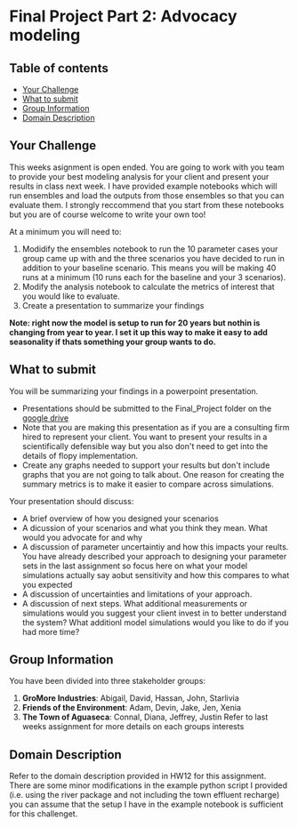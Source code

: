 # Final Project Part 2: Advocacy modeling <!-- omit in toc -->

## Table of contents<!-- omit in toc -->
- [Your Challenge](#your-challenge)
- [What to submit](#what-to-submit)
- [Group Information](#group-information)
- [Domain Description](#domain-description)

## Your Challenge
This weeks asignment is open ended. You are going to work with you team to provide your best modeling analysis for your client and present your results in class next week. I have provided example notebooks which will run ensembles and load the outputs from those ensembles so that you can evaluate them. I strongly reccommend that you start from these notebooks but you are of course welcome to write your own too!

At a minimum you will need to: 
1. Modidify the ensembles notebook to run the 10 parameter cases your group came up with and the three scenarios you have decided to run in addition to your baseline scenario. This means you will be making 40 runs at a minimum (10 runs each for the baseline and your 3 scenarios).
2. Modify the analysis notebook to calculate the metrics of interest that you would like to evaluate. 
3. Create a presentation to summarize your findings

**Note: right now the model is setup to run for 20 years but nothin is changing from year to year. I set it up this way to make it easy to add seasonality if thats something your group wants to do.**

## What to submit 
You will be summarizing your findings in a powerpoint presentation. 
- Presentations should be submitted to the Final_Project folder on the [google drive](https://drive.google.com/drive/folders/1x8OZuTBGDEQmgel3HmAHWAg63kuNd-Vu?usp=sharing)
- Note that you are making this presentation as if you are a consulting firm hired to represent your client. You want to present your results in a scientifically defensible way but you also don't need to get into the details of flopy implementation. 
- Create any graphs needed to support your results but don't include graphs that you are not going to talk about.  One reason for creating the summary metrics is to make it easier to compare across simulations. 

Your presentation should discuss: 
- A brief overview of how you designed your scenarios 
- A dicussion of your scenarios and what you think they mean. What would you advocate for and why
- A discussion of parameter uncertaintiy and how this impacts your reults. You have already described your approach to designing your parameter sets in the last assignment so focus here on what your model simulations actually say aobut sensitivity and how this compares to what you expected
- A discussion of uncertainties and limitations of your approach. 
- A discussion of next steps. What additional measurements or simulations would you suggest your client invest in to better understand the system?  What additionl model simulations would you like to do if you had more time? 

## Group Information
You have been divided into three stakeholder groups:
1. **GroMore Industries**: Abigail, David, Hassan, John, Starlivia
2. **Friends of the Environment**: Adam, Devin, Jake, Jen, Xenia
3. **The Town of Aguaseca**: Connal, Diana, Jeffrey, Justin
Refer to last weeks assignment for more details on each groups interests

## Domain Description
Refer to the domain description provided in HW12 for this assignment. There are some minor modifications in the example python script I provided (i.e. using the river package and not including the town effluent recharge) you can assume that the setup I have in the example notebook is sufficient for this challenget. 


